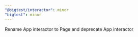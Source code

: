```yaml
---
"@bigtest/interactor": minor
"bigtest": minor
---
```


Rename App interactor to Page and deprecate App interactor
